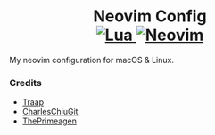 <h1 align="center">
    Neovim Config
    <br>
    <a href="https://www.lua.org/">
    <img
        alt="Lua"
        src="https://img.shields.io/badge/lua-%232C2D72.svg?style=for-the-badge&logo=lua&logoColor=white">
    </a>
    <a href="https://github.com/neovim/neovim">
    <img
        alt="Neovim"
        src="https://img.shields.io/badge/NeoVim-%2357A143.svg?&style=for-the-badge&logo=neovim&logoColor=white">
    </a>
</h1>

My neovim configuration for macOS & Linux.

### Credits

* [Traap](https://github.com/Traap/nvim)
* [CharlesChiuGit](https://github.com/CharlesChiuGit/nvimdots.lua)
* [ThePrimeagen](https://github.com/ThePrimeagen/init.lua/tree/bc8324fa1c31bd1bc81fb8a5dde684dffd324f84)
